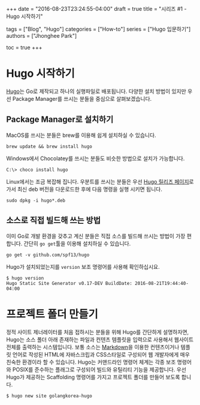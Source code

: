 +++
date = "2016-08-23T23:24:55-04:00"
draft = true
title = "시리즈 #1 - Hugo 시작하기"

tags = ["Blog", "Hugo"]
categories = ["How-to"]
series = ["Hugo 입문하기"]
authors = ["Jhonghee Park"]

toc = true
+++

Hugo 시작하기
===========

[Hugo](https://gohugo.io)는 Go로 제작되고 하나의 실행파일로 배포됩니다. 다양한 설치 방법이 있지만 우선 Package Manager를 쓰시는 분들을 중심으로 살펴보겠습니다.

## Package Manager로 설치하기

MacOS를 쓰시는 분들은 brew를 이용해 쉽게 설치하실 수 있습니다.

```
brew update && brew install hugo
```

Windows에서 Chocolatey를 쓰시는 분들도 비슷한 방법으로 설치가 가능합니다.
```
C:\> choco install hugo
```

Linux에서는 조금 복잡해 집니다. 우분트를 쓰시는 분들은 우선 [Hugo 릴리즈 페이지](https://github.com/spf13/hugo/releases)로 가서 최신 deb 버전을 다운로드한 후에 다음 명령을 실행 시키면 됩니다.
```
sudo dpkg -i hugo*.deb
```

## 소스로 직접 빌드해 쓰는 방법
이미 Go로 개발 환경을 갖추고 계신 분들은 직접 소스를 빌드해 쓰시는 방법이 가장 편합니다. 간단히 `go get`툴을 이용해 설치하실 수 있습니다.
```
go get -v github.com/spf13/hugo
```

Hugo가 설치되었는지를 `version` 보조 명령어를 사용해 확인하십시요.
```
$ hugo version
Hugo Static Site Generator v0.17-DEV BuildDate: 2016-08-21T19:44:40-04:00
```

# 프로젝트 폴더 만들기

정적 사이트 제너레이터를 처음 접하시는 분들을 위해 Hugo를 간단하게 설명하자면, Hugo는 소스 폴더 아래 존재하는 파일과 컨텐츠 템플릿을 입력으로 사용해서 웹사이트 전체를 출력하는 시스템입니다. 보통 소스는 [Markdown](https://github.com/adam-p/markdown-here/wiki/Markdown-Cheatsheet)을 이용한 컨텐츠이거나 템플릿 언어로 작성된 HTML에 자바스크립과 CSS스타일로 구성되어 웹 개발자에게 매우 친숙한 환경이라 할 수 있습니다. Hugo는 커맨드라인 명령어 체계는 각종 보조 명령어와 POSIX를 준수하는 플래그로 구성되어 빌드와 유틸리티 기능을 제공합니다. 우선 Hugo가 제공하는 Scaffolding 명령어를 가지고 프로젝트 폴더를 만들어 보도록 합니다.

```
$ hugo new site golangkorea-hugo
```
